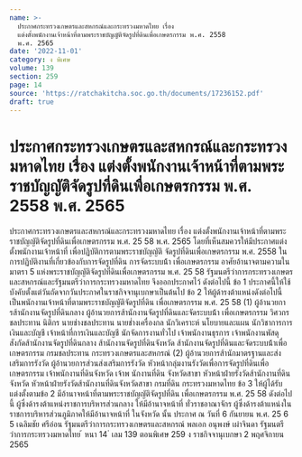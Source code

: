 ```yaml
---
name: >-
  ประกาศกระทรวงเกษตรและสหกรณ์และกระทรวงมหาดไทย เรื่อง
  แต่งตั้งพนักงานเจ้าหน้าที่ตามพระราชบัญญัติจัดรูปที่ดินเพื่อเกษตรกรรม พ.ศ. 2558
  พ.ศ. 2565
date: '2022-11-01'
category: ง พิเศษ
volume: 139
section: 259
page: 14
source: 'https://ratchakitcha.soc.go.th/documents/17236152.pdf'
draft: true
---
```


# ประกาศกระทรวงเกษตรและสหกรณ์และกระทรวงมหาดไทย เรื่อง แต่งตั้งพนักงานเจ้าหน้าที่ตามพระราชบัญญัติจัดรูปที่ดินเพื่อเกษตรกรรม พ.ศ. 2558 พ.ศ. 2565

ประกาศกระทรวงเกษตรและสหกรณ์และกระทรวงมหาดไทย เรื่อง แต่งตั้งพนักงานเจ้าหน้าที่ตามพระราชบัญญัติจัดรูปที่ดินเพื่อเกษตรกรรม พ.ศ. 25 58 พ.ศ. 2565 โดยที่เห็นสมควรให้มีประกาศแต่งตั้งพนักงานเจ้าหน้าที่ เพื่อปฏิบัติการตามพระราชบัญญัติ จัดรูปที่ดินเพื่อเกษตรกรรม พ.ศ. 2558 ในการปฏิบัติงานที่เกี่ยวข้องกับการจัดรูปที่ดิน การจัดระบบน้้า เพื่อเกษตรกรรม อาศัยอ้านาจตามความในมาตรา 5 แห่งพระราชบัญญัติจัดรูปที่ดินเพื่อเกษตรกรรม พ.ศ. 25 58 รัฐมนตรีว่าการกระทรวงเกษตรและสหกรณ์และรัฐมนตรีว่าการกระทรวงมหาดไทย จึงออกประกาศไว้ ดังต่อไปนี้ ข้อ 1 ประกาศนี้ให้ใช้บังคับตั้งแต่วันถัดจากวันประกาศในราชกิจจานุเบกษาเป็นต้นไป ข้อ 2 ให้ผู้ด้ารงต้าแหน่งดังต่อไปนี้ เป็นพนักงานเจ้าหน้าที่ตามพระราชบัญญัติจัดรูปที่ดิน เพื่อเกษตรกรรม พ.ศ. 25 58 (1) ผู้อ้านวยการส้านักงานจัดรูปที่ดินกลาง ผู้อ้านวยการส้านักงานจัดรูปที่ดินและจัดระบบน้้า เพื่อเกษตรกรรม วิศวกรชลประทาน นิติกร นายช่างชลประทาน นายช่ำงเครื่องกล นักวิเคราะห์ นโยบายและแผน นักวิชาการการเงินและบัญชี เจ้าหน้าที่การเงินและบัญชี นักจัดการงานทั่วไป เจ้าพนักงานธุรการ เจ้าพนักงานพัสดุ สังกัดส้านักงานจัดรูปที่ดินกลาง ส้านักงานจัดรูปที่ดินจังหวัด ส้านักงานจัดรูปที่ดินและจัดระบบน้้าเพื่อเกษตรกรรม กรมชลประทาน กระทรวงเกษตรและสหกรณ์ (2) ผู้อ้านวยการส้านักมาตรฐานและส่งเสริมการรังวัด ผู้อ้านวยการส่วนส่งเสริมการรังวัด หัวหน้ากลุ่มงานรังวัดเพื่อการจัดรูปที่ดินเพื่อเกษตรกรรม เจ้าพนักงานที่ดินจังหวัด เจ้าพ นักงานที่ดิน จังหวัดสาขา หัวหน้าฝ่ายรังวัดส้านักงานที่ดินจังหวัด หัวหน้าฝ่ายรังวัดส้านักงานที่ดินจังหวัดสาขา กรมที่ดิน กระทรวงมหาดไทย ข้อ 3 ให้ผู้ได้รับแต่งตั้งตามข้อ 2 มีอ้านาจหน้าที่ตามพระราชบัญญัติจัดรูปที่ดิน เพื่อเกษตรกรรม พ.ศ. 25 58 ดังต่อไปนี้ ผู้ซึ่งด้ารงต้าแหน่งราชการบริหารส่วนกลาง ให้มีอ้านาจหน้าที่ ทั่วราชอาณาจักร ผู้ซึ่งด้ารงต้าแหน่งในราชการบริหารส่วนภูมิภาคให้มีอ้านาจหน้าที่ ในจังหวัด นั้น ประกาศ ณ วันที่ 6 กันยายน พ.ศ. 25 6 5 เฉลิมชัย ศรีอ่อน รัฐมนตรีว่าการกระทรวงเกษตรและสหกรณ์ พลเอก อนุพงษ์ เผ่าจินดา รัฐมนตรีว่าการกระทรวงมหาดไทย ้ หนา 14 ่ เลม 139 ตอนพิเศษ 259 ง ราชกิจจานุเบกษา 2 พฤศจิกายน 2565
